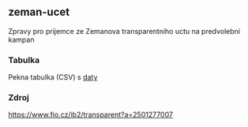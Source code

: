 ## zeman-ucet

Zpravy pro prijemce ze Zemanova transparentniho uctu na predvolebni kampan

### Tabulka

Pekna tabulka (CSV) s [daty](https://github.com/korczis/zeman-ucet/blob/master/data/data.csv)

### Zdroj

https://www.fio.cz/ib2/transparent?a=2501277007